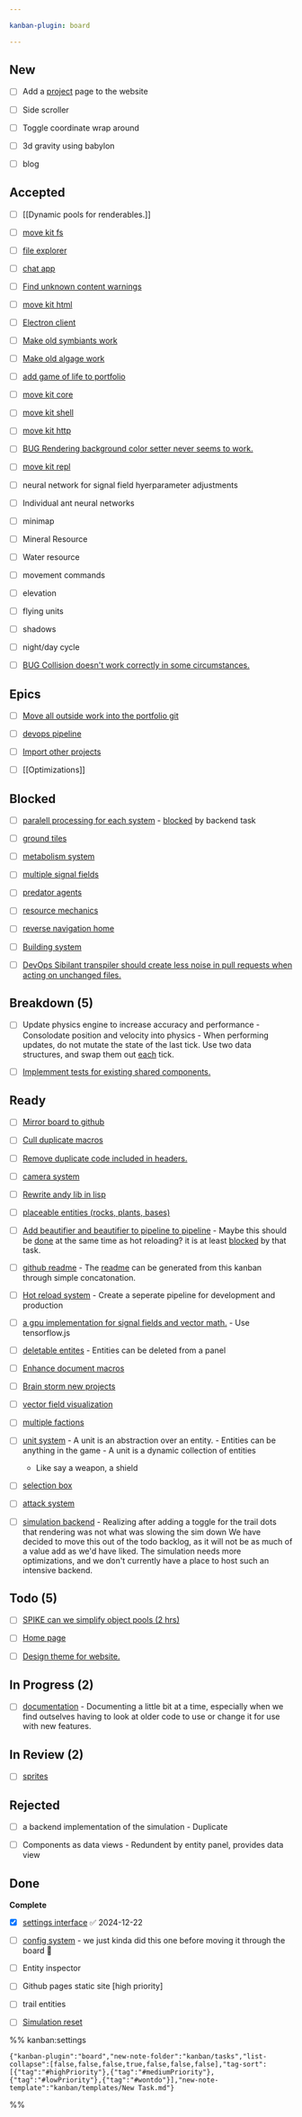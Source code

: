 ```yaml
---

kanban-plugin: board

---
```


## New

- [ ] Add a [project](project.md) page to the website
- [ ] Side scroller
- [ ] Toggle coordinate wrap around
- [ ] 3d gravity using babylon
- [ ] blog


## Accepted

- [ ] [[Dynamic pools for renderables.]]
- [ ] [move kit fs](tasks/move%20kit%20fs.md)
- [ ] [file explorer](tasks/file%20explorer.md)
- [ ] [chat app](tasks/chat%20app.md)
- [ ] [Find unknown content warnings](tasks/Find%20unknown%20content%20warnings.md)
- [ ] [move kit html](tasks/move%20kit%20html.md)
- [ ] [Electron client](tasks/Electron%20client.md)
- [ ] [Make old symbiants work](tasks/Make%20old%20symbiants%20work.md)
- [ ] [Make old algage work](tasks/Make%20old%20algage%20work.md)
- [ ] [add game of life to portfolio](tasks/add%20game%20of%20life%20to%20portfolio.md)
- [ ] [move kit core](tasks/move%20kit%20core.md)
- [ ] [move kit shell](tasks/move%20kit%20shell.md)
- [ ] [move kit http](tasks/move%20kit%20http.md)
- [ ] [BUG Rendering background color setter never seems to work.](tasks/BUG%20Rendering%20background%20color%20setter%20never%20seems%20to%20work..md)
- [ ] [move kit repl](tasks/move%20kit%20repl.md)
- [ ] neural network for signal field hyerparameter adjustments
- [ ] Individual ant neural networks
- [ ] minimap
- [ ] Mineral Resource
- [ ] Water resource
- [ ] movement commands
- [ ] elevation
- [ ] flying units
- [ ] shadows
- [ ] night/day cycle
- [ ] [BUG Collision doesn't work correctly in some circumstances.](tasks/BUG%20Collision%20doesn't%20work%20correctly%20in%20some%20circumstances..md)


## Epics

- [ ] [Move all outside work into the portfolio git](tasks/Move%20all%20outside%20work%20into%20the%20portfolio%20git.md)
- [ ] [devops pipeline](tasks/devops%20pipeline.md)
- [ ] [Import other projects](tasks/Import%20other%20projects.md)
- [ ] [[Optimizations]]


## Blocked

- [ ] [paralell processing for each system](tasks/paralell%20processing%20for%20each%20system.md)
	  - [blocked](blocked.md) by backend task
- [ ] [ground tiles](tasks/ground%20tiles.md)
- [ ] [metabolism system](tasks/metabolism%20system.md)
- [ ] [multiple signal fields](tasks/multiple%20signal%20fields.md)
- [ ] [predator agents](tasks/predator%20agents.md)
- [ ] [resource mechanics](tasks/resource%20mechanics.md)
- [ ] [reverse navigation home](tasks/reverse%20navigation%20home.md)
- [ ] [Building system](tasks/Building%20system.md)
- [ ] [DevOps Sibilant transpiler should create less noise in pull requests when acting on unchanged files.](tasks/DevOps%20Sibilant%20transpiler%20should%20create%20less%20noise%20in%20pull%20requests%20when%20acting%20on%20unchanged%20files..md)


## Breakdown (5)

- [ ] Update physics engine to increase accuracy and performance
	  - Consolodate position and velocity into physics
	  - When performing updates, do not mutate the state of the
	last tick. Use two data structures, and swap them out [each](../docs/Pools/Dynamic/each.md) tick.
- [ ] [Implemment tests for existing shared components.](tasks/Implemment%20tests%20for%20existing%20shared%20components..md)


## Ready

- [ ] [Mirror board to github](tasks/Mirror%20board%20to%20github.md)
- [ ] [Cull duplicate macros](tasks/Cull%20duplicate%20macros.md)
- [ ] [Remove duplicate code included in headers.](tasks/Remove%20duplicate%20code%20included%20in%20headers..md)
- [ ] [camera system](tasks/camera%20system.md)
- [ ] [Rewrite andy lib in lisp](tasks/Rewrite%20andy%20lib%20in%20lisp.md)
- [ ] [placeable entities (rocks, plants, bases)](tasks/placeable%20entities%20(rocks,%20plants,%20bases).md)
- [ ] [Add beautifier and beautifier to pipeline to pipeline](tasks/Add%20beautifier%20and%20beautifier%20to%20pipeline%20to%20pipeline.md)
	  - Maybe this should be [done](done.md) at the same time as hot reloading? it is at least [blocked](blocked.md) by that task.
- [ ] [github readme](tasks/github%20readme.md)
	  - The [readme](../readme.md) can be generated from this kanban through simple concatonation.
- [ ] [Hot reload system](tasks/Hot%20reload%20system.md)
	  - Create a seperate pipeline for development and production
- [ ] [a gpu implementation for signal fields and vector math.](tasks/a%20gpu%20implementation%20for%20signal%20fields%20and%20vector%20math..md)
	  - Use tensorflow.js
- [ ] [deletable entites](tasks/deletable%20entites.md)
	  - Entities can be deleted from a panel
- [ ] [Enhance document macros](tasks/Enhance%20document%20macros.md)
- [ ] [Brain storm new projects](tasks/Brain%20storm%20new%20projects.md)
- [ ] [vector field visualization](tasks/vector%20field%20visualization.md)
- [ ] [multiple factions](tasks/multiple%20factions.md)
- [ ] [unit system](tasks/unit%20system.md)
	  - A unit is an abstraction over an entity.
	  - Entities can be anything in the game
	  - A unit is a dynamic collection of entities
	- Like say a weapon, a shield
- [ ] [selection box](tasks/selection%20box.md)
- [ ] [attack system](tasks/attack%20system.md)
- [ ] [simulation backend](tasks/simulation%20backend.md)
	  - Realizing after adding a toggle for the trail dots that rendering was not what was slowing the sim down
	We have decided to move this out of the todo backlog, as it will not be as much of a value add as we'd 
	have liked. The simulation needs more optimizations, and we don't currently have a place to host such an intensive backend.


## Todo (5)

- [ ] [SPIKE can we simplify object pools (2 hrs)](tasks/SPIKE%20can%20we%20simplify%20object%20pools%20(2%20hrs).md)
- [ ] [Home page](tasks/Home%20page.md)
- [ ] [Design theme for website.](tasks/Design%20theme%20for%20website..md)


## In Progress (2)

- [ ] [documentation](tasks/documentation.md)
	  - Documenting a little bit at a time, especially when we find outselves having to look at older code to use or change it for use with new features.


## In Review (2)

- [ ] [sprites](tasks/sprites.md)


## Rejected

- [ ] a backend implementation of the simulation
	  - Duplicate
- [ ] Components as data views
	  - Redundent by entity panel, provides data view


## Done

**Complete**
- [x] [settings interface](tasks/settings%20interface.md) ✅ 2024-12-22
- [ ] [config system](tasks/config%20system.md)
	  - we just kinda did this one before moving it through the board :shrug:
- [ ] Entity inspector
- [ ] Github pages static site [high priority]
- [ ] trail entities
- [ ] [Simulation reset](Simulation%20reset.md)




%% kanban:settings
```
{"kanban-plugin":"board","new-note-folder":"kanban/tasks","list-collapse":[false,false,false,true,false,false,false],"tag-sort":[{"tag":"#highPriority"},{"tag":"#mediumPriority"},{"tag":"#lowPriority"},{"tag":"#wontdo"}],"new-note-template":"kanban/templates/New Task.md"}
```
%%